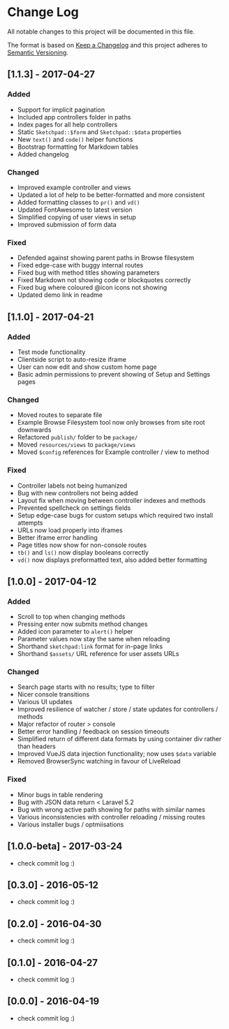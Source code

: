 # Change Log
All notable changes to this project will be documented in this file.

The format is based on [Keep a Changelog](http://keepachangelog.com/)
and this project adheres to [Semantic Versioning](http://semver.org/).


## [1.1.3] - 2017-04-27

### Added

- Support for implicit pagination
- Included app controllers folder in paths
- Index pages for all help controllers
- Static `Sketchpad::$form` and `Sketchpad::$data` properties
- New `text()` and `code()` helper functions
- Bootstrap formatting for Markdown tables
- Added changelog

### Changed

- Improved example controller and views
- Updated a lot of help to be better-formatted and more consistent
- Added formatting classes to `pr()` and `vd()`
- Updated FontAwesome to latest version
- Simplified copying of user views in setup
- Improved submission of form data

### Fixed

- Defended against showing parent paths in Browse filesystem
- Fixed edge-case with buggy internal routes
- Fixed bug with method titles showing parameters
- Fixed Markdown not showing code or blockquotes correctly
- Fixed bug where coloured @icon icons not showing
- Updated demo link in readme


## [1.1.0] - 2017-04-21

### Added

- Test mode functionality 
- Clientside script to auto-resize iframe
- User can now edit and show custom home page
- Basic admin permissions to prevent showing of Setup and Settings pages

### Changed

- Moved routes to separate file
- Example Browse Filesystem tool now only browses from site root downwards
- Refactored `publish/` folder to be `package/`
- Moved `resources/views` to `package/views`
- Moved `$config` references for Example controller / view to method

### Fixed

- Controller labels not being humanized
- Bug with new controllers not being added
- Layout fix when moving between controller indexes and methods
- Prevented spellcheck on settings fields
- Setup edge-case bugs for custom setups which required two install attempts
- URLs now load properly into iframes
- Better iframe error handling
- Page titles now show for non-console routes
- `tb()` and `ls()` now display booleans correctly
- `vd()` now displays preformatted text, also added better formatting


## [1.0.0] - 2017-04-12

### Added

- Scroll to top when changing methods
- Pressing enter now submits method changes
- Added icon parameter to `alert()` helper
- Parameter values now stay the same when reloading
- Shorthand `sketchpad:link` format for in-page links
- Shorthand `$assets/` URL reference for user assets URLs

### Changed

- Search page starts with no results; type to filter
- Nicer console transitions
- Various UI updates
- Improved resilience of watcher / store / state updates for controllers / methods
- Major refactor of router > console
- Better error handling / feedback on session timeouts
- Simplified return of different data formats by using container div rather than headers
- Improved VueJS data injection functionality; now uses `$data` variable
- Removed BrowserSync watching in favour of LiveReload

### Fixed

- Minor bugs in table rendering
- Bug with JSON data return < Laravel 5.2
- Bug with wrong active path showing for paths with similar names
- Various inconsistencies with controller reloading / missing routes
- Various installer bugs / optmiisations


## [1.0.0-beta] - 2017-03-24

- check commit log :)


## [0.3.0] - 2016-05-12

- check commit log :)


## [0.2.0] - 2016-04-30

- check commit log :)


## [0.1.0] - 2016-04-27

- check commit log :)

## [0.0.0] - 2016-04-19

- check commit log :)

